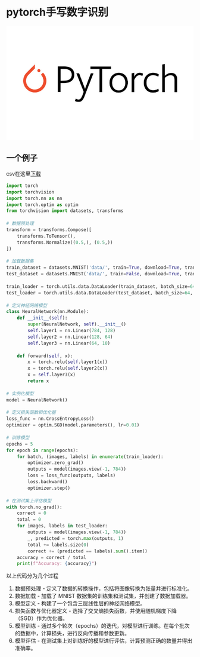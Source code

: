 # pytorch手写数字识别

![pytorch](/images/PyTorchLogo.jpg)
<!-- more -->

## 一个例子
csv在这里[下载](https://github.com/npradaschnor/Pima-Indians-Diabetes-Dataset/blob/master/diabetes.csv)
```Python
import torch
import torchvision
import torch.nn as nn
import torch.optim as optim
from torchvision import datasets, transforms

# 数据预处理
transform = transforms.Compose([
    transforms.ToTensor(),
    transforms.Normalize((0.5,), (0.5,))
])

# 加载数据集
train_dataset = datasets.MNIST('data/', train=True, download=True, transform=transform)
test_dataset = datasets.MNIST('data/', train=False, download=True, transform=transform)

train_loader = torch.utils.data.DataLoader(train_dataset, batch_size=64, shuffle=True)
test_loader = torch.utils.data.DataLoader(test_dataset, batch_size=64, shuffle=False)

# 定义神经网络模型
class NeuralNetwork(nn.Module):
    def __init__(self):
        super(NeuralNetwork, self).__init__()
        self.layer1 = nn.Linear(784, 128)
        self.layer2 = nn.Linear(128, 64)
        self.layer3 = nn.Linear(64, 10)

    def forward(self, x):
        x = torch.relu(self.layer1(x))
        x = torch.relu(self.layer2(x))
        x = self.layer3(x)
        return x

# 实例化模型
model = NeuralNetwork()

# 定义损失函数和优化器
loss_func = nn.CrossEntropyLoss()
optimizer = optim.SGD(model.parameters(), lr=0.01)

# 训练模型
epochs = 5
for epoch in range(epochs):
    for batch, (images, labels) in enumerate(train_loader):
        optimizer.zero_grad()
        outputs = model(images.view(-1, 784))
        loss = loss_func(outputs, labels)
        loss.backward()
        optimizer.step()

# 在测试集上评估模型
with torch.no_grad():
    correct = 0
    total = 0
    for images, labels in test_loader:
        outputs = model(images.view(-1, 784))
        _, predicted = torch.max(outputs, 1)
        total += labels.size(0)
        correct += (predicted == labels).sum().item()
    accuracy = correct / total
    print(f"Accuracy: {accuracy}")
```

以上代码分为几个过程
1. 数据预处理     - 定义了数据的转换操作，包括将图像转换为张量并进行标准化。  
2. 数据加载     - 加载了 MNIST 数据集的训练集和测试集，并创建了数据加载器。  
3. 模型定义     - 构建了一个包含三层线性层的神经网络模型。  
4. 损失函数与优化器定义     - 选择了交叉熵损失函数，并使用随机梯度下降（SGD）作为优化器。  
5. 模型训练     - 通过多个轮次（epochs）的迭代，对模型进行训练。在每个批次的数据中，计算损失，进行反向传播和参数更新。  
6. 模型评估     - 在测试集上对训练好的模型进行评估，计算预测正确的数量并得出准确率。

